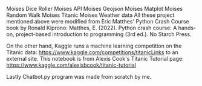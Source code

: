 Moises Dice Roller
Moises API
Moises Geojson
Moises Matplot
Moises Random Walk
Moises Titanic 
Moises Weather data
All these project mentioned above were modified from Eric Matthes' Python Crash Course book by Ronald Kiprono:
Matthes, E. (2022). Python crash course: A hands-on, project-based introduction to programming (3rd ed.). No Starch Press.

On the other hand, Kaggle runs a machine learning competition on the Titanic data: https://www.kaggle.com/competitions/titanicLinks to an external site.
This notebook is from Alexis Cook's Titanic Tutorial page: https://www.kaggle.com/alexisbcook/titanic-tutorial

Lastly Chatbot.py program was made from scratch by me.
